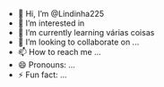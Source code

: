- 👋 Hi, I’m @Lindinha225
- 👀 I’m interested in 
- 🌱 I’m currently learning várias coisas
- 💞️ I’m looking to collaborate on ...
- 📫 How to reach me ...
- 😄 Pronouns: ...
- ⚡ Fun fact: ...

<!---
Lindinha225/Lindinha225 is a ✨ special ✨ repository because its `README.md` (this file) appears on your GitHub profile.
You can click the Preview link to take a look at your changes.
--->
